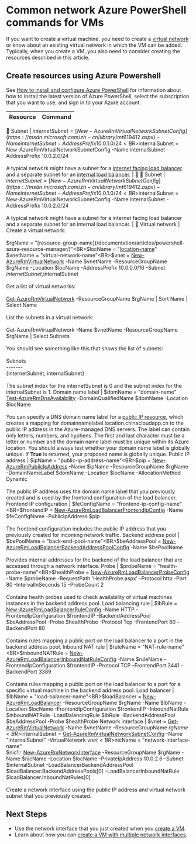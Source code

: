 <properties
	pageTitle="Common network PowerShell commands for VMs | Azure"
	description="Common PowerShell commands to get you started creating a virtual network and its associated resources for VMs."
	services="virtual-machines-windows"
	documentationCenter=""
	authors="davidmu1"
	manager="timlt"
	editor=""
	tags="azure-resource-manager"/>

<tags
	ms.service="virtual-machines-windows"
	ms.date="06/07/2016"
	wacn.date=""/>

# Common network Azure PowerShell commands for VMs

If you want to create a virtual machine, you need to create a [virtual network](/documentation/articles/virtual-networks-overview/) or know about an existing virtual network in which the VM can be added. Typically, when you create a VM, you also need to consider creating the resources described in this article.

## Create resources using Azure Powershell

See [How to install and configure Azure PowerShell](/documentation/articles/powershell-install-configure/) for information about how to install the latest version of Azure PowerShell, select the subscription that you want to use, and sign in to your Azure account.

Resource | Command 
-------------- | -------------------------

Subnet | $internetSubnet = [New-AzureRmVirtualNetworkSubnetConfig](https://msdn.microsoft.com/zh-cn/library/mt619412.aspx) -Name internetSubnet -AddressPrefix 10.0.1.0/24<BR>$internalSubnet = New-AzureRmVirtualNetworkSubnetConfig -Name internalSubnet -AddressPrefix 10.0.2.0/24<BR><BR>A typical network might have a subnet for a [internet facing load balancer](/documentation/articles/load-balancer-internet-overview/) and a separate subnet for an [internal load balancer](/documentation/articles/load-balancer-internal-overview/). |


Subnet | $internetSubnet = [New-AzureRmVirtualNetworkSubnetConfig](https://msdn.microsoft.com/zh-cn/library/mt619412.aspx) -Name internetSubnet -AddressPrefix 10.0.1.0/24<BR>$internalSubnet = New-AzureRmVirtualNetworkSubnetConfig -Name internalSubnet -AddressPrefix 10.0.2.0/24<BR><BR>A typical network might have a subnet for a internet facing load balancer and a separate subnet for an internal load balancer. |

Virtual network | Create a virtual network:<BR><BR>$rgName = "[resource-group-name](/documentation/articles/powershell-azure-resource-manager/)"<BR>$locName = "[location-name](https://msdn.microsoft.com/zh-cn/library/azure/dn495177.aspx)"<BR>$vnetName = "virtual-network-name"<BR>$vnet = [New-AzureRmVirtualNetwork](https://msdn.microsoft.com/zh-cn/library/mt603657.aspx) -Name $vnetName -ResourceGroupName $rgName -Location $locName -AddressPrefix 10.0.0.0/16 -Subnet $internetSubnet,$internalSubnet<BR><BR>Get a list of virtual networks:<BR><BR>[Get-AzureRmVirtualNetwork](https://msdn.microsoft.com/zh-cn/library/mt603515.aspx) -ResourceGroupName $rgName &#124; Sort Name &#124; Select Name<BR><BR>List the subnets in a virtual network:<BR><BR>Get-AzureRmVirtualNetwork -Name $vnetName -ResourceGroupName $rgName &#124; Select Subnets<BR><BR>You should see something like this that shows the list of subnets:<BR><BR>Subnets<BR>-------<BR>{internetSubnet, internalSubnet}<BR><BR>The subnet index for the internetSubnet is 0 and the subnet index for the internalSubnet is 1.
Domain name label | $domName = "domain-name"<BR>[Test-AzureRmDnsAvailability](https://msdn.microsoft.com/zh-cn/library/mt619419.aspx) -DomainQualifiedName $domName -Location $locName<BR><BR>You can specify a DNS domain name label for a [public IP resource](/documentation/articles/virtual-network-ip-addresses-overview-arm/), which creates a mapping for domainnamelabel.location.chinacloudapp.cn to the public IP address in the Azure-managed DNS servers. The label can contain only letters, numbers, and hyphens. The first and last character must be a letter or number and the domain name label must be unique within its Azure location. You should always test whether your domain name label is globally unique. If **True** is returned, your proposed name is globally unique.
Public IP address | $ipName = "public-ip-address-name"<BR>$pip = [New-AzureRmPublicIpAddress](https://msdn.microsoft.com/zh-cn/library/mt603620.aspx) -Name $ipName -ResourceGroupName $rgName -DomainNameLabel $domName -Location $locName -AllocationMethod Dynamic<BR><BR>The public IP address uses the domain name label that you previously created and is used by the frontend configuration of the load balancer.
Frontend IP configuration | $feConfigName = "frontend-ip-config-name"<BR>$frontendIP = [New-AzureRmLoadBalancerFrontendIpConfig](https://msdn.microsoft.com/zh-cn/library/mt603510.aspx) -Name $feConfigName -PublicIpAddress $pip<BR><BR>The frontend configuration includes the public IP address that you previously created for incoming network traffic.
Backend address pool | $bePoolName = "back-end-pool-name"<BR>$beAddressPool = [New-AzureRmLoadBalancerBackendAddressPoolConfig](https://msdn.microsoft.com/zh-cn/library/mt603791.aspx) -Name $bePoolName<BR><BR>Provides internal addresses for the backend of the load balancer that are accessed through a network interface.
Probe | $probeName = "health-probe-name"<BR>$healthProbe = [New-AzureRmLoadBalancerProbeConfig](https://msdn.microsoft.com/zh-cn/library/mt603847.aspx) -Name $probeName -RequestPath 'HealthProbe.aspx' -Protocol http -Port 80 -IntervalInSeconds 15 -ProbeCount 2<BR><BR>Contains health probes used to check availability of virtual machines instances in the backend address pool.
Load balancing rule | $lbRule = [New-AzureRmLoadBalancerRuleConfig](https://msdn.microsoft.com/zh-cn/library/mt619391.aspx) -Name HTTP -FrontendIpConfiguration $frontendIP -BackendAddressPool  $beAddressPool -Probe $healthProbe -Protocol Tcp -FrontendPort 80 -BackendPort 80<BR><BR>Contains rules mapping a public port on the load balancer to a port in the backend address pool.
Inbound NAT rule | $ruleName = "NAT-rule-name"<BR>$inboundNATRule = [New-AzureRmLoadBalancerInboundNatRuleConfig](https://msdn.microsoft.com/zh-cn/library/mt603606.aspx) -Name $ruleName -FrontendIpConfiguration $frontendIP -Protocol TCP -FrontendPort 3441 -BackendPort 3389<BR><BR>Contains rules mapping a public port on the load balancer to a port for a specific virtual machine in the backend address pool.
Load balancer | $lbName = "load-balancer-name"<BR>$loadBalancer = [New-AzureRmLoadBalancer](https://msdn.microsoft.com/zh-cn/library/mt619450.aspx) -ResourceGroupName $rgName -Name $lbName -Location $locName -FrontendIpConfiguration $frontendIP -InboundNatRule $inboundNATRule -LoadBalancingRule $lbRule -BackendAddressPool $beAddressPool -Probe $healthProbe
Network interface | $vnet = [Get-AzureRmVirtualNetwork](https://msdn.microsoft.com/zh-cn/library/mt603515.aspx) -Name $vnetName -ResourceGroupName $rgName<BR>$internalSubnet = [Get-AzureRmVirtualNetworkSubnetConfig](https://msdn.microsoft.com/zh-cn/library/mt603817.aspx) -Name "internalSubnet" -VirtualNetwork $vnet<BR>$nicName = "network-interface-name"<BR>$nic1= [New-AzureRmNetworkInterface](https://msdn.microsoft.com/zh-cn/library/mt619370.aspx) -ResourceGroupName $rgName -Name $nicName -Location $locName -PrivateIpAddress 10.0.2.6 -Subnet $internalSubnet -LoadBalancerBackendAddressPool $loadBalancer.BackendAddressPools[0] -LoadBalancerInboundNatRule $loadBalancer.InboundNatRules[0]<BR><BR>Create a network interface using the public IP address and virtual network subnet that you previously created.
	
## Next Steps

- Use the network interface that you just created when you [create a VM](/documentation/articles/virtual-machines-windows-ps-create/).
- Learn about how you can [create a VM with multiple network interfaces](/documentation/articles/virtual-networks-multiple-nics/).